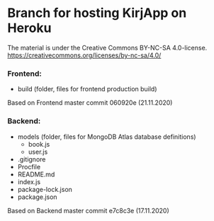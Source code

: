# Branch for hosting KirjApp on Heroku

The material is under the Creative Commons BY-NC-SA 4.0-license. https://creativecommons.org/licenses/by-nc-sa/4.0/

### Frontend:
- build (folder, files for frontend production build)  
  
Based on Frontend master commit 060920e (21.11.2020)

### Backend:
- models (folder, files for MongoDB Atlas database definitions)
  - book.js
  - user.js
- .gitignore
- Procfile 
- README.md 
- index.js 
- package-lock.json 
- package.json  

Based on Backend master commit e7c8c3e (17.11.2020)  
